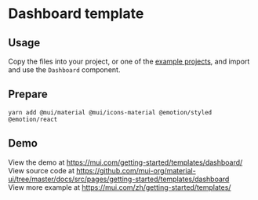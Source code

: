 # Dashboard template

## Usage
<!-- #default-branch-switch -->
Copy the files into your project, or one of the [example projects](https://github.com/mui-org/material-ui/tree/master/examples), and import and use the `Dashboard` component.

## Prepare
```
yarn add @mui/material @mui/icons-material @emotion/styled @emotion/react
```

## Demo
<!-- #default-branch-switch -->
View the demo at https://mui.com/getting-started/templates/dashboard/
<br>
View source code at https://github.com/mui-org/material-ui/tree/master/docs/src/pages/getting-started/templates/dashboard
<br>
View more example at https://mui.com/zh/getting-started/templates/
